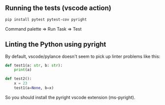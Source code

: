## Running the tests (vscode action)

```bash
pip install pytest pytest-cov pyright
```

Command palette => Run Task => Test

## Linting the Python using pyright

By default, vscode/pylance doesn't seem to pick up linter problems like this:

```python
def test1(a: str, b: str):
    print(a)

def test2():
    x = 23
    test1(a=None, b=x)
```

So you should install the pyright vscode extension (ms-pyright).
